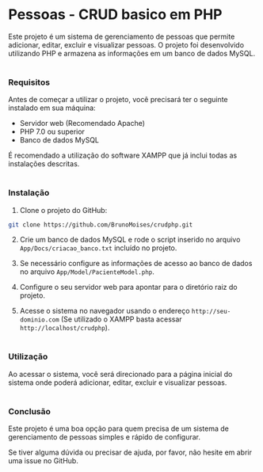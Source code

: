 # Pessoas - CRUD basico em PHP

Este projeto é um sistema de gerenciamento de pessoas que permite adicionar, editar, excluir e visualizar pessoas. O projeto foi desenvolvido utilizando PHP e armazena as informações em um banco de dados MySQL.
<br><br>

### Requisitos
Antes de começar a utilizar o projeto, você precisará ter o seguinte instalado em sua máquina:

<ul>
    <li>Servidor web (Recomendado Apache)</li>
    <li>PHP 7.0 ou superior</li>
    <li>Banco de dados MySQL</li>
</ul>
É recomendado a utilização do software XAMPP que já inclui todas as instalações descritas.
<br><br>

### Instalação
1. Clone o projeto do GitHub:

~~~bash
git clone https://github.com/BrunoMoises/crudphp.git
~~~~

2. Crie um banco de dados MySQL e rode o script inserido no arquivo `App/Docs/criacao_banco.txt` incluído no projeto.

3. Se necessário configure as informações de acesso ao banco de dados no arquivo `App/Model/PacienteModel.php`.

4. Configure o seu servidor web para apontar para o diretório raiz do projeto.

5. Acesse o sistema no navegador usando o endereço `http://seu-dominio.com` (Se utilizado o XAMPP basta acessar `http://localhost/crudphp`).
<br><br>

### Utilização

Ao acessar o sistema, você será direcionado para a página inicial do sistema onde poderá adicionar, editar, excluir e visualizar pessoas.
<br><br>

### Conclusão
Este projeto é uma boa opção para quem precisa de um sistema de gerenciamento de pessoas simples e rápido de configurar.

Se tiver alguma dúvida ou precisar de ajuda, por favor, não hesite em abrir uma issue no GitHub.